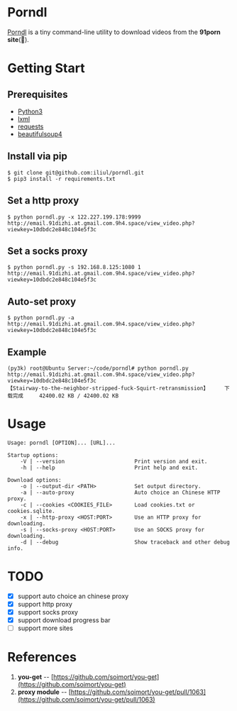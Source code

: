 
# Porndl

[Porndl](https://github.com/iliul/porndl) is a tiny command-line utility to download videos from the **91porn  site**(:underage:).

# Getting Start

## Prerequisites

* [Python3](https://www.python.org/downloads/)
* [lxml](https://pypi.python.org/pypi/lxml/3.6.0)
* [requests](https://pypi.python.org/pypi/requests/)
* [beautifulsoup4](https://pypi.python.org/pypi/beautifulsoup4)

## Install via pip
```
$ git clone git@github.com:iliul/porndl.git
$ pip3 install -r requirements.txt
```

## Set a http proxy
```
$ python porndl.py -x 122.227.199.178:9999 http://email.91dizhi.at.gmail.com.9h4.space/view_video.php?viewkey=10dbdc2e848c104e5f3c
```

## Set a socks proxy
```
$ python porndl.py -s 192.168.8.125:1080 1 http://email.91dizhi.at.gmail.com.9h4.space/view_video.php?viewkey=10dbdc2e848c104e5f3c
```

## Auto-set proxy
```
$ python porndl.py -a http://email.91dizhi.at.gmail.com.9h4.space/view_video.php?viewkey=10dbdc2e848c104e5f3c
```

## Example
```
(py3k) root@Ubuntu Server:~/code/porndl# python porndl.py http://email.91dizhi.at.gmail.com.9h4.space/view_video.php?viewkey=10dbdc2e848c104e5f3c
【Stairway-to-the-neighbor-stripped-fuck-Squirt-retransmission】     下载完成     42400.02 KB / 42400.02 KB
```

# Usage
```
Usage: porndl [OPTION]... [URL]...

Startup options:
    -V | --version                      Print version and exit.
    -h | --help                         Print help and exit.
    
Download options:
    -o | --output-dir <PATH>            Set output directory.
    -a | --auto-proxy                   Auto choice an Chinese HTTP proxy.
    -c | --cookies <COOKIES_FILE>       Load cookies.txt or cookies.sqlite.
    -x | --http-proxy <HOST:PORT>       Use an HTTP proxy for downloading.
    -s | --socks-proxy <HOST:PORT>      Use an SOCKS proxy for downloading.
    -d | --debug                        Show traceback and other debug info.
```

# TODO
- [x] support auto choice an chinese proxy
- [x] support http proxy
- [x] support socks proxy
- [x] support download progress bar
- [ ] support more sites

# References
1. **you-get** -- [https://github.com/soimort/you-get](https://github.com/soimort/you-get)
1. **proxy module** -- [https://github.com/soimort/you-get/pull/1063](https://github.com/soimort/you-get/pull/1063)
